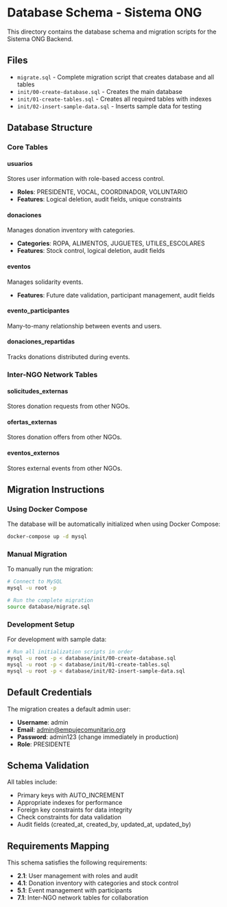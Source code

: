 # Database Schema - Sistema ONG

This directory contains the database schema and migration scripts for the Sistema ONG Backend.

## Files

- `migrate.sql` - Complete migration script that creates database and all tables
- `init/00-create-database.sql` - Creates the main database
- `init/01-create-tables.sql` - Creates all required tables with indexes
- `init/02-insert-sample-data.sql` - Inserts sample data for testing

## Database Structure

### Core Tables

#### usuarios
Stores user information with role-based access control.
- **Roles**: PRESIDENTE, VOCAL, COORDINADOR, VOLUNTARIO
- **Features**: Logical deletion, audit fields, unique constraints

#### donaciones
Manages donation inventory with categories.
- **Categories**: ROPA, ALIMENTOS, JUGUETES, UTILES_ESCOLARES
- **Features**: Stock control, logical deletion, audit fields

#### eventos
Manages solidarity events.
- **Features**: Future date validation, participant management, audit fields

#### evento_participantes
Many-to-many relationship between events and users.

#### donaciones_repartidas
Tracks donations distributed during events.

### Inter-NGO Network Tables

#### solicitudes_externas
Stores donation requests from other NGOs.

#### ofertas_externas
Stores donation offers from other NGOs.

#### eventos_externos
Stores external events from other NGOs.

## Migration Instructions

### Using Docker Compose
The database will be automatically initialized when using Docker Compose:

```bash
docker-compose up -d mysql
```

### Manual Migration
To manually run the migration:

```bash
# Connect to MySQL
mysql -u root -p

# Run the complete migration
source database/migrate.sql
```

### Development Setup
For development with sample data:

```bash
# Run all initialization scripts in order
mysql -u root -p < database/init/00-create-database.sql
mysql -u root -p < database/init/01-create-tables.sql
mysql -u root -p < database/init/02-insert-sample-data.sql
```

## Default Credentials

The migration creates a default admin user:
- **Username**: admin
- **Email**: admin@empujecomunitario.org
- **Password**: admin123 (change immediately in production)
- **Role**: PRESIDENTE

## Schema Validation

All tables include:
- Primary keys with AUTO_INCREMENT
- Appropriate indexes for performance
- Foreign key constraints for data integrity
- Check constraints for data validation
- Audit fields (created_at, created_by, updated_at, updated_by)

## Requirements Mapping

This schema satisfies the following requirements:
- **2.1**: User management with roles and audit
- **4.1**: Donation inventory with categories and stock control
- **5.1**: Event management with participants
- **7.1**: Inter-NGO network tables for collaboration